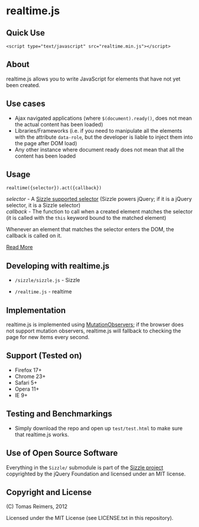 # realtime.js

## Quick Use

    <script type="text/javascript" src="realtime.min.js"></script>

## About 

realtime.js allows you to write JavaScript for elements that have not yet been created.

## Use cases

 - Ajax navigated applications (where `$(document).ready()`, does not mean the actual content has been loaded)
 - Libraries/Frameworks (i.e. if you need to manipulate all the elements with the attribute `data-role`, but the developer is liable to inject them into the page after DOM load)
 - Any other instance where document ready does not mean that all the content has been loaded

## Usage

    realtime({selector}).act({callback})

*selector* - A [Sizzle supported selector](https://github.com/jquery/sizzle/wiki/Sizzle-Documentation) (Sizzle powers jQuery; if it is a jQuery selector, it is a Sizzle selector)  
*callback* - The function to call when a created element matches the selector (it is called with the `this` keyword bound to the matched element)

Whenever an element that matches the selector enters the DOM, the callback is called on it.

[Read More](https://github.com/tomasreimers/realtime.js/blob/master/DOCS.md)

## Developing with realtime.js

 - `/sizzle/sizzle.js` - Sizzle
 - `/realtime.js` - realtime

    <script type="text/javascript" src="sizzle.js"></script>
    <script type="text/javascript" src="realtime.js"></script>

## Implementation

realtime.js is implemented using [MutationObservers](https://developer.mozilla.org/en-US/docs/DOM/MutationObserver); if the browser does not support mutation observers, realtime.js will fallback to checking the page for new items every second.

## Support (Tested on)

 - Firefox 17+
 - Chrome 23+
 - Safari 5+
 - Opera 11+
 - IE 9+

## Testing and Benchmarkings

 - Simply download the repo and open up `test/test.html` to make sure that realtime.js works.

## Use of Open Source Software

Everything in the `Sizzle/` submodule is part of the [Sizzle project](https://github.com/jquery/sizzle/) copyrighted by the jQuery Foundation and licensed under an MIT license.

## Copyright and License

(C) Tomas Reimers, 2012

Licensed under the MIT License (see LICENSE.txt in this repository).